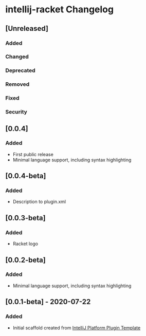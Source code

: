<!-- Keep a Changelog guide -> https://keepachangelog.com -->

# intellij-racket Changelog

## [Unreleased]
### Added

### Changed

### Deprecated

### Removed

### Fixed

### Security
## [0.0.4]
### Added
- First public release
- Minimal language support, including syntax highlighting

## [0.0.4-beta]
### Added
- Description to plugin.xml

## [0.0.3-beta]
### Added
- Racket logo

## [0.0.2-beta]
### Added
- Minimal language support, including syntax highlighting

## [0.0.1-beta] - 2020-07-22
### Added
- Initial scaffold created from [IntelliJ Platform Plugin Template](https://github.com/JetBrains/intellij-platform-plugin-template)

